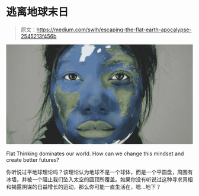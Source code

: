 # 逃离地球末日

> 原文：<https://medium.com/swlh/escaping-the-flat-earth-apocalypse-2545213f456b>

![](img/18507bafcfd840d011dabd0b0a9fb19f.png)

Flat Thinking dominates our world. How can we change this mindset and create better futures?

你听说过平地球理论吗？该理论认为地球不是一个球体，而是一个平圆盘，周围有冰墙，并被一个阻止我们坠入太空的圆顶所覆盖。如果你没有听说过这种寻求真相和揭露阴谋的日益增长的运动，那么你可能一直生活在，嗯…地下？